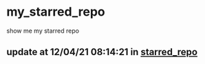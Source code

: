 # my_starred_repo
show me my starred repo

update at 12/04/21 08:14:21 in [starred_repo](./index.html)
---

